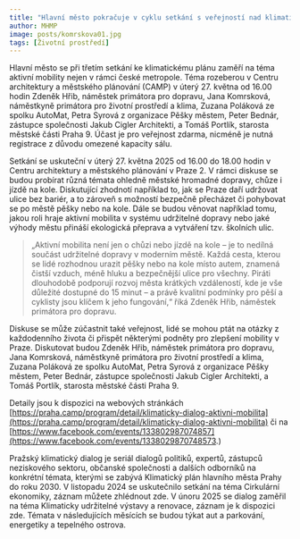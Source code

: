 ```yaml
---
title: "Hlavní město pokračuje v cyklu setkání s veřejností nad klimatickým plánem, dalším tématem bude aktivní mobilita"
author: MHMP
image: posts/komrskova01.jpg
tags: [Životní prostředí]
---
```


Hlavní město se při třetím setkání ke klimatickému plánu zaměří na téma aktivní mobility nejen v rámci české metropole. Téma rozeberou v Centru architektury a městského plánování (CAMP) v úterý 27. května od 16.00 hodin Zdeněk Hřib, náměstek primátora pro dopravu, Jana Komrsková, náměstkyně primátora pro životní prostředí a klima, Zuzana Poláková ze spolku AutoMat, Petra Syrová z organizace Pěšky městem, Peter Bednár, zástupce společnosti Jakub Cigler Architekti, a Tomáš Portlík, starosta městské části Praha 9. Účast je pro veřejnost zdarma, nicméně je nutná registrace z důvodu omezené kapacity sálu.

Setkání se uskuteční v úterý 27. května 2025 od 16.00 do 18.00 hodin v Centru architektury a městského plánování v Praze 2. V rámci diskuse se budou probírat různá témata ohledně městské hromadné dopravy, chůze i jízdě na kole. Diskutující zhodnotí například to, jak se Praze daří udržovat ulice bez bariér, a to zároveň s možností bezpečně přecházet či pohybovat se po městě pěšky nebo na kole. Dále se budou věnovat například tomu, jakou roli hraje aktivní mobilita v systému udržitelné dopravy nebo jaké výhody městu přináší ekologická přeprava a vytváření tzv. školních ulic.

> „Aktivní mobilita není jen o chůzi nebo jízdě na kole – je to nedílná součást udržitelné dopravy v moderním městě. Každá cesta, kterou se lidé rozhodnou urazit pěšky nebo na kole místo autem, znamená čistší vzduch, méně hluku a bezpečnější ulice pro všechny. Piráti dlouhodobě podporují rozvoj města krátkých vzdáleností, kde je vše důležité dostupné do 15 minut – a právě kvalitní podmínky pro pěší a cyklisty jsou klíčem k jeho fungování,“ říká Zdeněk Hřib, náměstek primátora pro dopravu.

Diskuse se může zúčastnit také veřejnost, lidé se mohou ptát na otázky z každodenního života či přispět některými podněty pro zlepšení mobility v Praze. Diskutovat budou Zdeněk Hřib, náměstek primátora pro dopravu, Jana Komrsková, náměstkyně primátora pro životní prostředí a klima, Zuzana Poláková ze spolku AutoMat, Petra Syrová z organizace Pěšky městem, Peter Bednár, zástupce společnosti Jakub Cigler Architekti, a Tomáš Portlík, starosta městské části Praha 9.

Detaily jsou k dispozici na webových stránkách [https://praha.camp/program/detail/klimaticky-dialog-aktivni-mobilita](https://praha.camp/program/detail/klimaticky-dialog-aktivni-mobilita) či na [https://www.facebook.com/events/133802987074857](https://www.facebook.com/events/1338029870748573.)

Pražský klimatický dialog je seriál dialogů politiků, expertů, zástupců neziskového sektoru, občanské společnosti a dalších odborníků na konkrétní témata, kterými se zabývá Klimatický plán hlavního města Prahy do roku 2030. V listopadu 2024 se uskutečnilo setkání na téma Cirkulární ekonomiky, záznam můžete zhlédnout zde. V únoru 2025 se dialog zaměřil na téma Klimaticky udržitelné výstavy a renovace, záznam je k dispozici zde. Témata v následujících měsících se budou týkat aut a parkování, energetiky a tepelného ostrova.
